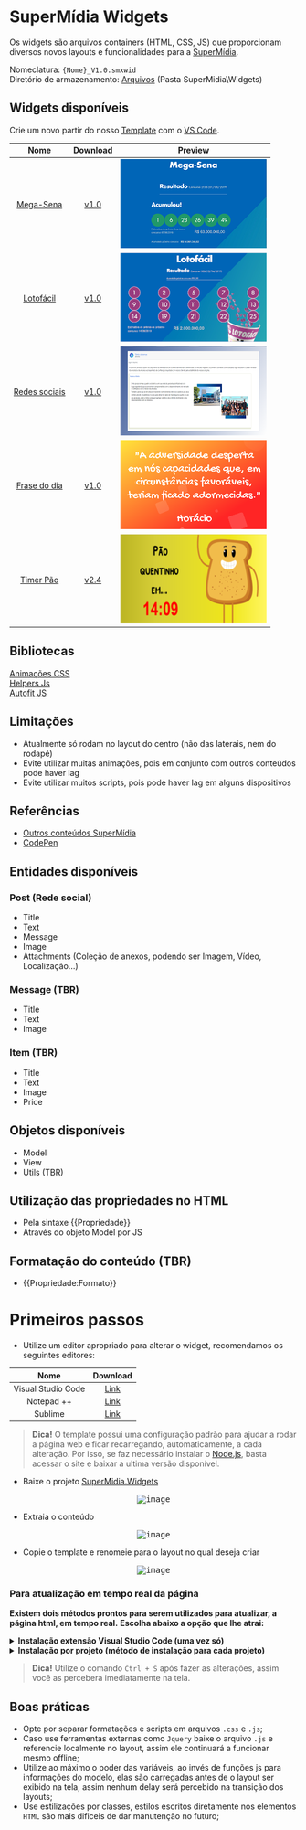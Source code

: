 # SuperMídia Widgets

Os widgets são arquivos containers (HTML, CSS, JS) que proporcionam diversos novos layouts e funcionalidades para a [SuperMídia](https://www.simix.com.br/solucoes/super-midia).

Nomeclatura: `{Nome}_V1.0.smxwid`  
Diretório de armazenamento: [Arquivos](http://az01.simix.com.br:81/Arquivos/) (Pasta SuperMidia\Widgets)

## Widgets disponíveis

Crie um novo partir do nosso [Template](Template) com o [VS Code](https://code.visualstudio.com/).

| Nome                             | Download                                                                                        | Preview                                         |
|:--------------------------------:|:-----------------------------------------------------------------------------------------------:|:-----------------------------------------------:|
|[Mega-Sena](Loteria/MegaSena)     |[v1.0](http://az01.simix.com.br:81/Arquivos/Arquivos/SuperMidia/Widgets/MegaSena_V1.0.smxwid)    |![Screenshot](Loteria/MegaSena/preview.png)      |
|[Lotofácil](Loteria/LotoFacil)    |[v1.0](http://az01.simix.com.br:81/Arquivos/Arquivos/SuperMidia/Widgets/Lotofacil_V1.0.smxwid)   |![Screenshot](Loteria/LotoFacil/preview.png)     |
|[Redes sociais](Posts)            |[v1.0](http://az01.simix.com.br:81/Arquivos/Arquivos/SuperMidia/Widgets/Posts_V1.0.smxwid)       |![Screenshot](Posts/preview.png)                 |
|[Frase do dia](Quotes)            |[v1.0](http://az01.simix.com.br:81/Arquivos/Arquivos/SuperMidia/Widgets/Quotes_V1.0.smxwid)      |![Screenshot](Quotes/preview.png)                |
|[Timer Pão](TimerPao)            |[v2.4](http://az01.simix.com.br:81/Arquivos/Arquivos/SuperMidia/Widgets/TimerPaoV2.4.smxwid)      |![Screenshot](TimerPao/preview.png)                |

## Bibliotecas

[Animações CSS](_Libraries/ANIMATIONS.md)  
[Helpers Js](_Libraries/HELPERS.md)  
[Autofit JS](_Libraries/AUTOFIT.md)

## Limitações
- Atualmente só rodam no layout do centro (não das laterais, nem do rodapé)
- Evite utilizar muitas animações, pois em conjunto com outros conteúdos pode haver lag
- Evite utilizar muitos scripts, pois pode haver lag em alguns dispositivos

## Referências
- [Outros conteúdos SuperMídia](http://inst.supermidiadigital.com.br/site/conteudos/)
- [CodePen](https://codepen.io/)

## Entidades disponíveis

### Post (Rede social)
- Title
- Text
- Message
- Image
- Attachments (Coleção de anexos, podendo ser Imagem, Vídeo, Localização...)

### Message (TBR)
- Title
- Text
- Image

### Item (TBR)
- Title
- Text
- Image
- Price

## Objetos disponíveis
- Model
- View
- Utils (TBR)

## Utilização das propriedades no HTML
- Pela sintaxe {{Propriedade}}
- Através do objeto Model por JS

## Formatação do conteúdo (TBR)
- {{Propriedade:Formato}}
  
# Primeiros passos

- Utilize um editor apropriado para alterar o widget, recomendamos os seguintes editores:

| Nome                     | Download                                                                      |
|:------------------------:|:-----------------------------------------------------------------------------:|
|Visual Studio Code        | [Link](https://code.visualstudio.com/)										   |
|Notepad ++                | [Link](https://notepad-plus-plus.org/download/)					   		   |
|Sublime				   | [Link](https://www.sublimetext.com)									       |

> **Dica!** O template possui uma configuração padrão para ajudar a rodar a página web e ficar recarregando, automaticamente, a cada alteração.
Por isso, se faz necessário instalar o [Node.js](https://nodejs.org/en/), basta acessar o site e baixar a ultima versão disponível.

- Baixe o projeto [SuperMidia.Widgets](https://github.com/simixsistemas/SuperMidia.Widgets)
<p align="center">
	<kbd>
		<img src="https://user-images.githubusercontent.com/42358163/59373746-a9dfd800-8d20-11e9-94c4-fa587ec23317.png" alt="image" style="max-width:100%;"/>
	</kbd>
</p>

- Extraia o conteúdo
<p align="center">
	<kbd>
		<img src="https://user-images.githubusercontent.com/42358163/59373660-83ba3800-8d20-11e9-9095-64b0bc1865ac.png" alt="image" style="max-width:100%;"/>
	</kbd>
</p>

- Copie o template e renomeie para o layout no qual deseja criar
<p align="center">
	<kbd>
		<img src="https://user-images.githubusercontent.com/42358163/59373918-0cd16f00-8d21-11e9-9921-9b1be3352dca.png" alt="image" style="max-width:100%;"/>
	</kbd>
</p>


### Para atualização em tempo real da página

**Existem dois métodos prontos para serem utilizados para atualizar, a página html, em tempo real.**
**Escolha abaixo a opção que lhe atrai:**

<details>
    <summary>
        <b>Instalação extensão Visual Studio Code (uma vez só)</b>
    </summary>

- Abra o diretório do seu layout pelo Visual Studio Code e instale a extensão **Live Server**.

<p align="center">
	<kbd>
		<img src="https://user-images.githubusercontent.com/42358163/60831747-a826fa00-a190-11e9-85e3-947f68da1825.gif" alt="image" style="max-width:100%;"/>
	</kbd>
</p>

- Basta executar o **Live Server** (botão "Go Live") para a página html ficar atualizando automaticamente a cada salvamento.

<p align="center">
	<kbd>
		<img src="https://user-images.githubusercontent.com/42358163/60831748-a8bf9080-a190-11e9-8791-f7e127849ed3.gif" alt="image" style="max-width:100%;"/>
	</kbd>
</p>

</details>


<details>
    <summary>
        <b>Instalação por projeto (método de instalação para cada projeto)</b>
    </summary>

- Entre na pasta do seu novo layout e selecione a barra de navegação
<p align="center">
	<kbd>
		<img src="https://user-images.githubusercontent.com/42358163/59374013-430eee80-8d21-11e9-8850-fbc11c35e623.png" alt="image" style="max-width:100%;"/>
	</kbd>
</p>

- Digite `cmd` e tecle enter
<p align="center">
	<kbd>
		<img src="https://user-images.githubusercontent.com/42358163/59374173-a7ca4900-8d21-11e9-91f1-97e383805698.png" alt="image" style="max-width:100%;"/>
	</kbd>
</p>

> **Dica!** Também pode ser executado o prompt de comando e navegar até a pasta do layout através do comando `CD c:\\Diretorio...`

- Digite o comando `npm install` e tecle `Enter`, esse comando só se faz necessário  primeira vez para instalar os utilitarios que vão auxiliar na criação dos widgets
<p align="center">
	<kbd>
		<img src="https://user-images.githubusercontent.com/42358163/59374396-26bf8180-8d22-11e9-9d05-2960467269ac.gif" alt="image" style="max-width:100%;"/>
	</kbd>
</p>

> **Importante!** É necessário ter instalado o [Node.js](https://nodejs.org/en/), conforme informado no inicio deste tutorial

- Após a instalação dos pacotes, digite o comando `npm start` (esse comando inicia a página web e fica recarregando à cada alteração)
<p align="center">
	<kbd>
		<img src="https://user-images.githubusercontent.com/42358163/59374616-a1889c80-8d22-11e9-92e5-abf38091f22c.gif" alt="image" style="max-width:100%;"/>
	</kbd>
</p>

- Agora as alterações já são percebidas em tempo real, toda vez que o documento for salvo
<p align="center">
	<kbd>
		<img src="https://user-images.githubusercontent.com/42358163/59374859-35f2ff00-8d23-11e9-8aa7-31939fa81cd3.gif" alt="image" style="max-width:100%;"/>
	</kbd>
</p>

</details>


> **Dica!** Utilize o comando `Ctrl + S` após fazer as alterações, assim você as percebera imediatamente na tela.

## Boas práticas

- Opte por separar formatações e scripts em arquivos `.css` e `.js`;
- Caso use ferramentas externas como `Jquery` baixe o arquivo `.js` e referencie localmente no layout, assim ele continuará a funcionar mesmo offline;
- Utilize ao máximo o poder das variáveis, ao invés de funções js para informações do modelo, elas são carregadas antes de o layout ser exibido na tela, assim nenhum delay será percebido na transição dos layouts;
- Use estilizações por classes, estilos escritos diretamente nos elementos `HTML` são mais dificeis de dar manutenção no futuro;
